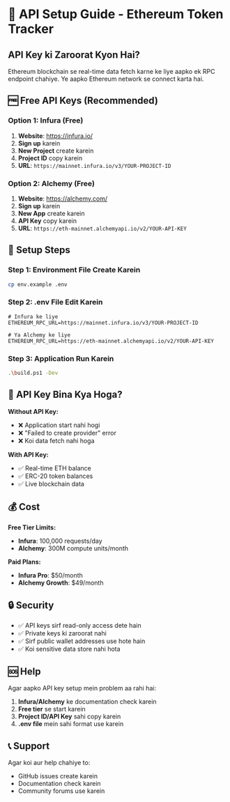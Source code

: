 # 🔑 API Setup Guide - Ethereum Token Tracker

## API Key ki Zaroorat Kyon Hai?

Ethereum blockchain se real-time data fetch karne ke liye aapko ek RPC endpoint chahiye. Ye aapko Ethereum network se connect karta hai.

## 🆓 Free API Keys (Recommended)

### Option 1: Infura (Free)
1. **Website**: https://infura.io/
2. **Sign up** karein
3. **New Project** create karein
4. **Project ID** copy karein
5. **URL**: `https://mainnet.infura.io/v3/YOUR-PROJECT-ID`

### Option 2: Alchemy (Free)
1. **Website**: https://alchemy.com/
2. **Sign up** karein
3. **New App** create karein
4. **API Key** copy karein
5. **URL**: `https://eth-mainnet.alchemyapi.io/v2/YOUR-API-KEY`

## 📝 Setup Steps

### Step 1: Environment File Create Karein
```bash
cp env.example .env
```

### Step 2: .env File Edit Karein
```env
# Infura ke liye
ETHEREUM_RPC_URL=https://mainnet.infura.io/v3/YOUR-PROJECT-ID

# Ya Alchemy ke liye
ETHEREUM_RPC_URL=https://eth-mainnet.alchemyapi.io/v2/YOUR-API-KEY
```

### Step 3: Application Run Karein
```bash
.\build.ps1 -Dev
```

## 🚫 API Key Bina Kya Hoga?

**Without API Key:**
- ❌ Application start nahi hogi
- ❌ "Failed to create provider" error
- ❌ Koi data fetch nahi hoga

**With API Key:**
- ✅ Real-time ETH balance
- ✅ ERC-20 token balances
- ✅ Live blockchain data

## 💰 Cost

**Free Tier Limits:**
- **Infura**: 100,000 requests/day
- **Alchemy**: 300M compute units/month

**Paid Plans:**
- **Infura Pro**: $50/month
- **Alchemy Growth**: $49/month

## 🔒 Security

- ✅ API keys sirf read-only access dete hain
- ✅ Private keys ki zaroorat nahi
- ✅ Sirf public wallet addresses use hote hain
- ✅ Koi sensitive data store nahi hota

## 🆘 Help

Agar aapko API key setup mein problem aa rahi hai:

1. **Infura/Alchemy** ke documentation check karein
2. **Free tier** se start karein
3. **Project ID/API Key** sahi copy karein
4. **.env file** mein sahi format use karein

## 📞 Support

Agar koi aur help chahiye to:
- GitHub issues create karein
- Documentation check karein
- Community forums use karein 